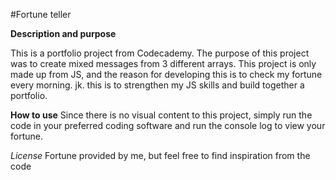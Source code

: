 #Fortune teller

**Description and purpose**

This is a portfolio project from Codecademy. The purpose of this project was to create mixed messages from 3 different arrays.
This project is only made up from JS, and the reason for developing this is to check my fortune every morning. jk. this is to strengthen my JS skills and build together a portfolio. 

**How to use**
Since there is no visual content to this project, simply run the code in your preferred coding software and run the console log to view your fortune. 

*License*
Fortune provided by me, but feel free to find inspiration from the code
